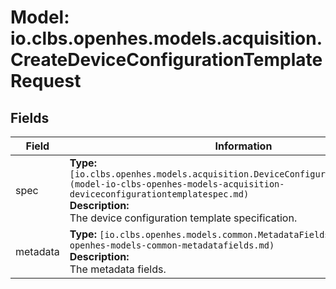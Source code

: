 # Model: io.clbs.openhes.models.acquisition.CreateDeviceConfigurationTemplateRequest

## Fields

| Field | Information |
| --- | --- |
| spec | <b>Type:</b> `[io.clbs.openhes.models.acquisition.DeviceConfigurationTemplateSpec](model-io-clbs-openhes-models-acquisition-deviceconfigurationtemplatespec.md)`<br><b>Description:</b><br>The device configuration template specification. |
| metadata | <b>Type:</b> `[io.clbs.openhes.models.common.MetadataFields](model-io-clbs-openhes-models-common-metadatafields.md)`<br><b>Description:</b><br>The metadata fields. |

